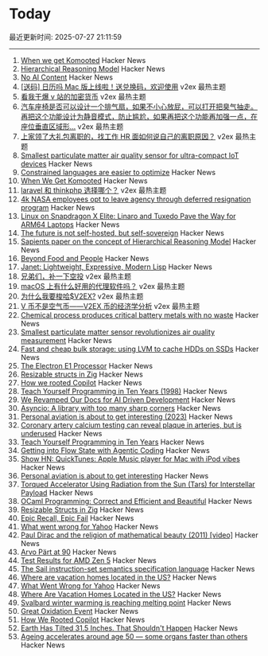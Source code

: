 # Today

最近更新时间: 2025-07-27 21:11:59

--- 
1. [When we get Komooted](https://bikepacking.com/plog/when-we-get-komooted/) Hacker News
2. [Hierarchical Reasoning Model](https://arxiv.org/abs/2506.21734) Hacker News
3. [No AI Content](https://eclecticlight.co/2025/07/27/last-week-on-my-mac-%f0%9f%a6%89-no-ai-content/) Hacker News
4. [[送码] 日历吗 Mac 版上线啦！送兑换码，欢迎使用](https://www.v2ex.com/t/1148006) v2ex 最热主题
5. [看我干爆 v 站的加密货币](https://www.v2ex.com/t/1147944) v2ex 最热主题
6. [汽车座椅是否可以设计一个排气扇，如果不小心放屁，可以打开把臭气抽走。再把这个功能设计为静音模式，防止尴尬，如果再把这个功能再加强一点，在座位垂直区域形...](https://www.v2ex.com/t/1147940) v2ex 最热主题
7. [上家领了大礼包离职的，找工作 HR 面如何说自己的离职原因？](https://www.v2ex.com/t/1147936) v2ex 最热主题
8. [Smallest particulate matter air quality sensor for ultra-compact IoT devices](https://www.bosch-sensortec.com/news/worlds-smallest-particulate-matter-sensor-bmv080.html) Hacker News
9. [Constrained languages are easier to optimize](https://jyn.dev/constrained-languages-are-easier-to-optimize/) Hacker News
10. [When We Get Komooted](https://bikepacking.com/plog/when-we-get-komooted/) Hacker News
11. [laravel 和 thinkphp 选择哪个？](https://www.v2ex.com/t/1147927) v2ex 最热主题
12. [4k NASA employees opt to leave agency through deferred resignation program](https://www.kcrw.com/news/shows/npr/npr-story/nx-s1-5481304) Hacker News
13. [Linux on Snapdragon X Elite: Linaro and Tuxedo Pave the Way for ARM64 Laptops](https://www.linaro.org/blog/linux-on-snapdragon-x-elite/) Hacker News
14. [The future is not self-hosted, but self-sovereign](https://www.robertmao.com/blog/en/the-future-is-not-self-hosted-but-self-sovereign) Hacker News
15. [Sapients paper on the concept of Hierarchical Reasoning Model](https://arxiv.org/abs/2506.21734) Hacker News
16. [Beyond Food and People](https://aeon.co/essays/nietzsches-startling-provocation-youre-edible-and-delicious) Hacker News
17. [Janet: Lightweight, Expressive, Modern Lisp](https://janet-lang.org) Hacker News
18. [兄弟们，补一下空投](https://www.v2ex.com/t/1147952) v2ex 最热主题
19. [macOS 上有什么好用的代理软件吗？](https://www.v2ex.com/t/1147943) v2ex 最热主题
20. [为什么我要梭哈$V2EX?](https://www.v2ex.com/t/1147939) v2ex 最热主题
21. [V 币不是空气币——V2EX 币的经济学分析](https://www.v2ex.com/t/1147929) v2ex 最热主题
22. [Chemical process produces critical battery metals with no waste](https://spectrum.ieee.org/nmc-battery-aspiring-materials) Hacker News
23. [Smallest particulate matter sensor revolutionizes air quality measurement](https://www.bosch-sensortec.com/news/worlds-smallest-particulate-matter-sensor-bmv080.html) Hacker News
24. [Fast and cheap bulk storage: using LVM to cache HDDs on SSDs](https://quantum5.ca/2025/05/11/fast-cheap-bulk-storage-using-lvm-to-cache-hdds-on-ssds/) Hacker News
25. [The Electron E1 Processor](https://www.efficient.computer/announcing-electron-e1-processor) Hacker News
26. [Resizable structs in Zig](https://tristanpemble.com/resizable-structs-in-zig/) Hacker News
27. [How we rooted Copilot](https://research.eye.security/how-we-rooted-copilot/) Hacker News
28. [Teach Yourself Programming in Ten Years (1998)](https://norvig.com/21-days.html) Hacker News
29. [We Revamped Our Docs for AI Driven Development](https://docs.freestyle.sh/blog/docs-revamp) Hacker News
30. [Asyncio: A library with too many sharp corners](https://sailor.li/asyncio) Hacker News
31. [Personal aviation is about to get interesting (2023)](https://www.elidourado.com/p/personal-aviation) Hacker News
32. [Coronary artery calcium testing can reveal plaque in arteries, but is underused](https://www.nytimes.com/2025/07/26/health/coronary-artery-calcium-heart.html) Hacker News
33. [Teach Yourself Programming in Ten Years](https://norvig.com/21-days.html) Hacker News
34. [Getting into Flow State with Agentic Coding](https://kau.sh/blog/agentic-coding-flow-state/) Hacker News
35. [Show HN: QuickTunes: Apple Music player for Mac with iPod vibes](https://furnacecreek.org/quicktunes/) Hacker News
36. [Personal aviation is about to get interesting](https://www.elidourado.com/p/personal-aviation) Hacker News
37. [Torqued Accelerator Using Radiation from the Sun (Tars) for Interstellar Payload](https://arxiv.org/abs/2507.17615) Hacker News
38. [OCaml Programming: Correct and Efficient and Beautiful](https://cs3110.github.io/textbook/cover.html) Hacker News
39. [Resizable Structs in Zig](https://tristanpemble.com/resizable-structs-in-zig/) Hacker News
40. [Epic Recall, Epic Fail](https://taipology.substack.com/p/epic-recall-epic-fail) Hacker News
41. [What went wrong for Yahoo](https://dfarq.homeip.net/what-went-wrong-for-yahoo/) Hacker News
42. [Paul Dirac and the religion of mathematical beauty (2011) [video]](https://www.youtube.com/watch?v=jPwo1XsKKXg) Hacker News
43. [Arvo Pärt at 90](https://www.theguardian.com/music/2025/jul/24/the-god-of-small-things-celebrating-arvo-part-at-90) Hacker News
44. [Test Results for AMD Zen 5](https://www.agner.org/forum/viewtopic.php?t=287&start=10) Hacker News
45. [The Sail instruction-set semantics specification language](https://alasdair.github.io/manual.html) Hacker News
46. [Where are vacation homes located in the US?](https://www.construction-physics.com/p/where-are-vacation-homes-located) Hacker News
47. [What Went Wrong for Yahoo](https://dfarq.homeip.net/what-went-wrong-for-yahoo/) Hacker News
48. [Where Are Vacation Homes Located in the US?](https://www.construction-physics.com/p/where-are-vacation-homes-located) Hacker News
49. [Svalbard winter warming is reaching melting point](https://www.nature.com/articles/s41467-025-60926-8) Hacker News
50. [Great Oxidation Event](https://en.wikipedia.org/wiki/Great_Oxidation_Event) Hacker News
51. [How We Rooted Copilot](https://research.eye.security/how-we-rooted-copilot/) Hacker News
52. [Earth Has Tilted 31.5 Inches. That Shouldn't Happen](https://www.popularmechanics.com/science/environment/a65515974/why-earth-has-tilted-science/) Hacker News
53. [Ageing accelerates around age 50 ― some organs faster than others](https://www.nature.com/articles/d41586-025-02333-z) Hacker News
